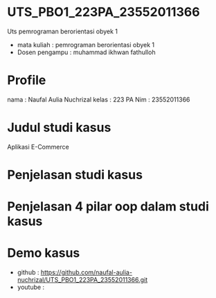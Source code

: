 # UTS_PBO1_223PA_23552011366
Uts pemrograman berorientasi obyek 1

- mata kuliah    : pemrograman berorientasi obyek 1
- Dosen pengampu : muhammad ikhwan fathulloh

# Profile
nama  : Naufal Aulia Nuchrizal
kelas : 223 PA
Nim   : 23552011366

# Judul studi kasus
Aplikasi E-Commerce

# Penjelasan studi kasus

# Penjelasan 4 pilar oop dalam studi kasus

# Demo kasus
- github  : https://github.com/naufal-aulia-nuchrizal/UTS_PBO1_223PA_23552011366.git
- youtube :

